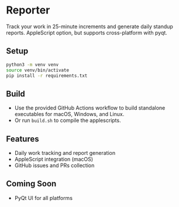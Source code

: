 # Reporter

Track your work in 25-minute increments and generate daily standup reports. AppleScript option, but supports cross-platform with pyqt.

## Setup
```sh
python3 -m venv venv
source venv/bin/activate
pip install -r requirements.txt
```

## Build
- Use the provided GitHub Actions workflow to build standalone executables for macOS, Windows, and Linux.
- Or run `build.sh` to compile the applescripts.

## Features
- Daily work tracking and report generation
- AppleScript integration (macOS)
- GitHub issues and PRs collection

## Coming Soon
- PyQt UI for all platforms